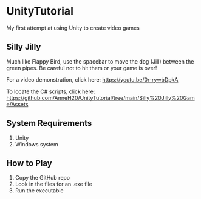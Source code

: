 # UnityTutorial

My first attempt at using Unity to create video games

## Silly Jilly

Much like Flappy Bird, use the spacebar to move the dog (Jill) between the green pipes. Be careful not to hit them or your game is over!

For a video demonstration, click here: https://youtu.be/0r-rywbDpkA

To locate the C# scripts, click here: https://github.com/AnneH20/UnityTutorial/tree/main/Silly%20Jilly%20Game/Assets

## System Requirements
1. Unity
2. Windows system

## How to Play
1. Copy the GitHub repo
2. Look in the files for an .exe file
3. Run the executable

